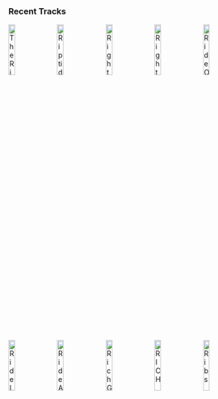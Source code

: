 ### Recent Tracks
[<img src='https://lastfm.freetls.fastly.net/i/u/300x300/ad6f88a74a1fc93abadcea7efa642cfb.png' width='16%' height='16%' alt='The River'>](https://www.last.fm/music/aurora/_/the%2briver)&nbsp;&nbsp;&nbsp;&nbsp;[<img src='https://lastfm.freetls.fastly.net/i/u/300x300/8e9b587a6f577478e9e6480235811f7d.png' width='16%' height='16%' alt='Riptide'>](https://www.last.fm/music/vance%2bjoy/_/riptide)&nbsp;&nbsp;&nbsp;&nbsp;[<img src='https://lastfm.freetls.fastly.net/i/u/300x300/6b53dd569ea136e9074806c1b8182182.png' width='16%' height='16%' alt='Right Here Waiting'>](https://www.last.fm/music/richard%2bmarx/_/right%2bhere%2bwaiting)&nbsp;&nbsp;&nbsp;&nbsp;[<img src='https://lastfm.freetls.fastly.net/i/u/300x300/84b9b4e9640b9bdec90674b1b7739ff2.png' width='16%' height='16%' alt='Right Here Right Now (feat. Eric Rachmany and Stick Figure)'>](https://www.last.fm/music/iration/_/right%2bhere%2bright%2bnow%2b%2528feat.%2beric%2brachmany%2band%2bstick%2bfigure%2529)&nbsp;&nbsp;&nbsp;&nbsp;[<img src='https://lastfm.freetls.fastly.net/i/u/300x300/c0ea397120769654e3ad50d94e709abb.png' width='16%' height='16%' alt='Ride Or Die (feat. Foster the People)'>](https://www.last.fm/music/the%2bknocks/_/ride%2bor%2bdie%2b%2528feat.%2bfoster%2bthe%2bpeople%2529)&nbsp;&nbsp;&nbsp;&nbsp;<br>[<img src='https://lastfm.freetls.fastly.net/i/u/300x300/c691fc5cf5b447f9852588008e8e17ff.png' width='16%' height='16%' alt='Ride Like the Wind'>](https://www.last.fm/music/christopher%2bcross/_/ride%2blike%2bthe%2bwind)&nbsp;&nbsp;&nbsp;&nbsp;[<img src='https://lastfm.freetls.fastly.net/i/u/300x300/7242f96999775751856a27a0eda79660.png' width='16%' height='16%' alt='Ride Away'>](https://www.last.fm/music/opposite%2bthe%2bother/_/ride%2baway)&nbsp;&nbsp;&nbsp;&nbsp;[<img src='https://lastfm.freetls.fastly.net/i/u/300x300/167d19a367c34238c21feeaacfbf45c7.png' width='16%' height='16%' alt='Rich Girl'>](https://www.last.fm/music/hall%2b%2526%2boates/_/rich%2bgirl)&nbsp;&nbsp;&nbsp;&nbsp;[<img src='https://lastfm.freetls.fastly.net/i/u/300x300/b5641b924da34d5fbcfa57e757491b47.png' width='16%' height='16%' alt='RICH'>](https://www.last.fm/music/jordy%2bsearcy/_/rich)&nbsp;&nbsp;&nbsp;&nbsp;[<img src='https://lastfm.freetls.fastly.net/i/u/300x300/bf9dabcbd7d199f68da2e6a16300d260.png' width='16%' height='16%' alt='Ribs'>](https://www.last.fm/music/lorde/_/ribs)&nbsp;&nbsp;&nbsp;&nbsp;<br>